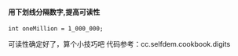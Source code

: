 #### 用下划线分隔数字,提高可读性
```$xslt
int oneMillion = 1_000_000;
```
可读性确定好了，算个小技巧吧
代码参考：cc.selfdem.cookbook.digits